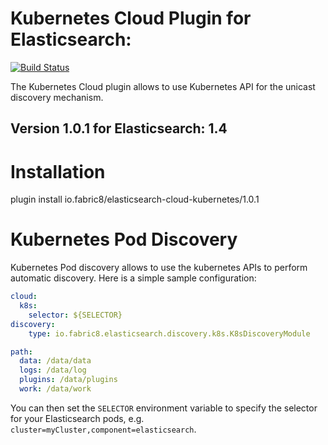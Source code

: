 Kubernetes Cloud Plugin for Elasticsearch:
=========================================

[![Build Status](https://travis-ci.org/fabric8io/elasticsearch-cloud-kubernetes.svg?branch=master)](https://travis-ci.org/fabric8io/elasticsearch-cloud-kubernetes)

The Kubernetes Cloud plugin allows to use Kubernetes API for the unicast discovery mechanism.

## Version 1.0.1 for Elasticsearch: 1.4

Installation
============

plugin install io.fabric8/elasticsearch-cloud-kubernetes/1.0.1

Kubernetes Pod Discovery
===============================

Kubernetes Pod discovery allows to use the kubernetes APIs to perform automatic discovery.
Here is a simple sample configuration:

```yaml
cloud:
  k8s:
    selector: ${SELECTOR}
discovery:
    type: io.fabric8.elasticsearch.discovery.k8s.K8sDiscoveryModule

path:
  data: /data/data
  logs: /data/log
  plugins: /data/plugins
  work: /data/work
```

You can then set the `SELECTOR` environment variable to specify the selector for your Elasticsearch pods, e.g. `cluster=myCluster,component=elasticsearch`.
